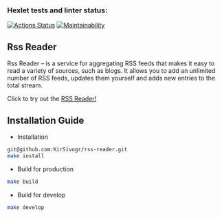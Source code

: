 ### Hexlet tests and linter status:
[![Actions Status](https://github.com/KirSivogr/frontend-project-11/workflows/hexlet-check/badge.svg)](https://github.com/KirSivogr/frontend-project-11/actions)
[![Maintainability](https://api.codeclimate.com/v1/badges/c3bb585027611799fb40/maintainability)](https://codeclimate.com/github/KirSivogr/frontend-project-11/maintainability)

## Rss Reader

Rss Reader – is a service for aggregating RSS feeds that makes it easy to read a variety of sources, such as blogs. It allows you to add an unlimited number of RSS feeds, updates them yourself and adds new entries to the total stream.

Click to try out the [RSS Reader!](https://rss-aggregator-beta.vercel.app/)

## Installation Guide 

- Installation

```bash
git@github.com:KirSivogr/rss-reader.git
make install
```

- Build for production
```bash
make build
```
- Build for develop
```bash
make develop
```
